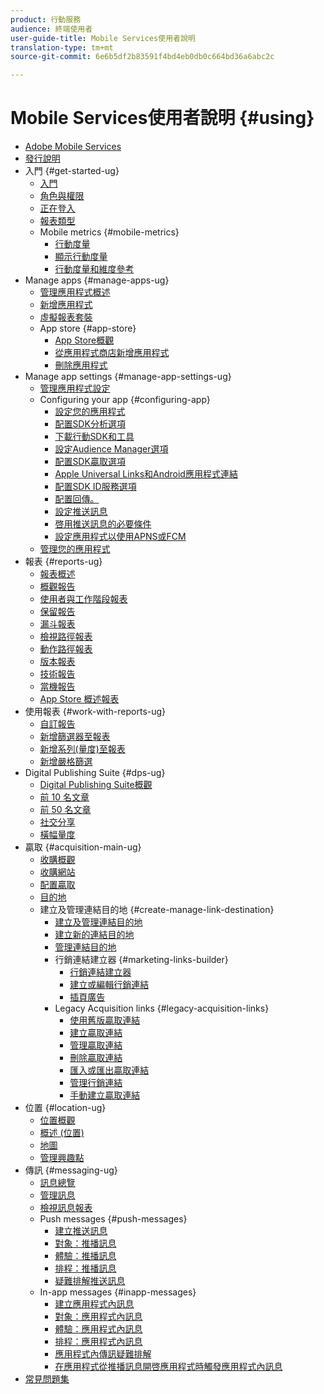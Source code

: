 ```yaml
---
product: 行動服務
audience: 終端使用者
user-guide-title: Mobile Services使用者說明
translation-type: tm+mt
source-git-commit: 6e6b5df2b83591f4bd4eb0db0c664bd36a6abc2c

---
```



# Mobile Services使用者說明 {#using}

+ [Adobe Mobile Services](home.md)
+ [發行說明](whatsnew.md)
+ 入門 {#get-started-ug}
   + [入門](gs/gs.md)
   + [角色與權限](gs/c-mob-roles-and-permissions.md)
   + [正在登入](gs/gs-signin.md)
   + [報表類型](gs/reports-types.md)
   + Mobile metrics {#mobile-metrics}
      + [行動度量](gs/metrics/metrics.md)
      + [顯示行動度量](gs/metrics/overview.md)
      + [行動度量和維度參考](gs/metrics/metrics-reference.md)
+ Manage apps {#manage-apps-ug}
   + [管理應用程式概述](manage-apps/manage-apps.md)
   + [新增應用程式](manage-apps/t-new-app.md)
   + [虛擬報表套裝](manage-apps/c-mob-vrs.md)
   + App store {#app-store}
      + [App Store概觀](manage-apps/c-app-store/c-app-store.md)
      + [從應用程式商店新增應用程式](manage-apps/c-app-store/t-app-store-app.md)
      + [刪除應用程式](manage-apps/t-delete-apps.md)
+ Manage app settings {#manage-app-settings-ug}
   + [管理應用程式設定](c-manage-app-settings/c-manage-app-settings.md)
   + Configuring your app {#configuring-app}
      + [設定您的應用程式](c-manage-app-settings/c-mob-confg-app/c-mob-confg-app.md)
      + [配置SDK分析選項](c-manage-app-settings/c-mob-confg-app/t-config-analytics/t-config-analytics.md)
      + [下載行動SDK和工具](c-manage-app-settings/c-mob-confg-app/t-config-analytics/download-sdk.md)
      + [設定Audience Manager選項](c-manage-app-settings/c-mob-confg-app/t-config-aam.md)
      + [配置SDK贏取選項](c-manage-app-settings/c-mob-confg-app/t-config-acquisition.md)
      + [Apple Universal Links和Android應用程式連結](c-manage-app-settings/c-mob-confg-app/c-universal-app-links.md)
      + [配置SDK ID服務選項](c-manage-app-settings/c-mob-confg-app/t-config-visitor.md)
      + [配置回傳。](c-manage-app-settings/c-mob-confg-app/signals.md)
      + [設定推送訊息](c-manage-app-settings/c-mob-confg-app/configure-push-messaging/configure-push-messaging.md)
      + [啓用推送訊息的必要條件](c-manage-app-settings/c-mob-confg-app/configure-push-messaging/prerequisites-push-messaging.md)
      + [設定應用程式以使用APNS或FCM](c-manage-app-settings/c-mob-confg-app/configure-push-messaging/configure-app-apns-gcm.md)
   + [管理您的應用程式](c-manage-app-settings/c-mob-manage-app.md)
+ 報表 {#reports-ug}
   + [報表概述](usage/usage.md)
   + [概觀報告](usage/usage-overview.md)
   + [使用者與工作階段報表](usage/users-sessions.md)
   + [保留報告](usage/reports-retention.md)
   + [漏斗報表](usage/reports-funnel.md)
   + [檢視路徑報表](usage/reports-view-paths.md)
   + [動作路徑報表](usage/reports-action-paths.md)
   + [版本報表](usage/c-reports-versions.md)
   + [技術報告](usage/reports-technology.md)
   + [當機報告](usage/c-crashes.md)
   + [App Store 概述報表](usage/c-app-store-store-performance.md)
+ 使用報表 {#work-with-reports-ug}
   + [自訂報告](usage/reports-customize/reports-customize.md)
   + [新增篩選器至報表](usage/reports-customize/t-reports-customize.md)
   + [新增系列(量度)至報表](usage/reports-customize/t-reports-series.md)
   + [新增嚴格篩選](usage/reports-customize/t-sticky-filter.md)
+ Digital Publishing Suite {#dps-ug}
   + [Digital Publishing Suite概觀](dps/dps.md)
   + [前 10 名文章](dps/dps-top-ten-articles.md)
   + [前 50 名文章](dps/dps-top-50-articles.md)
   + [社交分享](dps/dps-social-sharing.md)
   + [橫幅量度](dps/dps-banner-metrics.md)
+ 贏取 {#acquisition-main-ug}
   + [收購概觀](acquisition-main/acquisition-main.md)
   + [收購網站](acquisition-main/c-acquisition-prerequisites.md)
   + [配置贏取](acquisition-main/t-enable-acquisition.md)
   + [目的地](acquisition-main/c-create-destinations.md)
   + 建立及管理連結目的地 {#create-manage-link-destination}
      + [建立及管理連結目的地](acquisition-main/c-manage-link-destinations/c-manage-link-destinations.md)
      + [建立新的連結目的地](acquisition-main/c-manage-link-destinations/t-create-new-app-deep-link-destination.md)
      + [管理連結目的地](acquisition-main/c-manage-link-destinations/t-archive-unarchive-link-destinations.md)
      + 行銷連結建立器 {#marketing-links-builder}
         + [行銷連結建立器](acquisition-main/c-marketing-links-builder/c-marketing-links-builder.md)
         + [建立或編輯行銷連結](acquisition-main/c-marketing-links-builder/t-create-edit-adobe-links/t-create-edit-adobe-links.md)
         + [插頁廣告](acquisition-main/c-marketing-links-builder/t-create-edit-adobe-links/t-interstitials.md)
      + Legacy Acquisition links {#legacy-acquisition-links}
         + [使用舊版贏取連結](acquisition-main/c-marketing-links-builder/t-create-edit-adobe-links/c-use-legacy-acquisition-links/c-use-legacy-acquisition-links.md)
         + [建立贏取連結](acquisition-main/c-marketing-links-builder/t-create-edit-adobe-links/c-use-legacy-acquisition-links/t-acquisition-link.md)
         + [管理贏取連結](acquisition-main/c-marketing-links-builder/t-create-edit-adobe-links/c-use-legacy-acquisition-links/c-manage-acquisition-links/c-manage-acquisition-links.md)
         + [刪除贏取連結](acquisition-main/c-marketing-links-builder/t-create-edit-adobe-links/c-use-legacy-acquisition-links/c-manage-acquisition-links/t-acquisition-del.md)
         + [匯入或匯出贏取連結](acquisition-main/c-marketing-links-builder/t-create-edit-adobe-links/c-use-legacy-acquisition-links/c-manage-acquisition-links/t-acquisition-import.md)
         + [管理行銷連結](acquisition-main/c-marketing-links-builder/c-manage-adobe-links.md)
         + [手動建立贏取連結](acquisition-main/c-marketing-links-builder/acquisition-link-manual.md)
+ 位置 {#location-ug}
   + [位置概觀](location/location-overview.md)
   + [概述 (位置)](location/c-location-overview.md)
   + [地圖](location/c-map-points.md)
   + [管理興趣點](location/t-manage-points.md)
+ 傳訊 {#messaging-ug}
   + [訊息總覽](in-app-messaging/in-app-messaging.md)
   + [管理訊息](in-app-messaging/messages-manage/messages-manage.md)
   + [檢視訊息報表](in-app-messaging/messages-manage/view-message-reports.md)
   + Push messages {#push-messages}
      + [建立推送訊息](in-app-messaging/t-create-push-message/t-create-push-message.md)
      + [對象：推播訊息](in-app-messaging/t-create-push-message/c-audience-push-message.md)
      + [體驗：推播訊息](in-app-messaging/t-create-push-message/c-experience-push-message.md)
      + [排程：推播訊息](in-app-messaging/t-create-push-message/c-schedule-push-message.md)
      + [疑難排解推送訊息](in-app-messaging/t-create-push-message/c-troubleshooting-push-messaging.md)
   + In-app messages {#inapp-messages}
      + [建立應用程式內訊息](in-app-messaging/t-in-app-message/t-in-app-message.md)
      + [對象：應用程式內訊息](in-app-messaging/t-in-app-message/c-audience-in-app-message.md)
      + [體驗：應用程式內訊息](in-app-messaging/t-in-app-message/c-experience-in-app-message.md)
      + [排程：應用程式內訊息](in-app-messaging/t-in-app-message/c-schedule-in-app-message.md)
      + [應用程式內傳訊疑難排解](in-app-messaging/t-in-app-message/in-apps-ts.md)
      + [在應用程式從推播訊息開啓應用程式時觸發應用程式內訊息](in-app-messaging/t-mob-trig-in-app-open-app-from-push.md)
+ [常見問題集](faq-mobile.md)